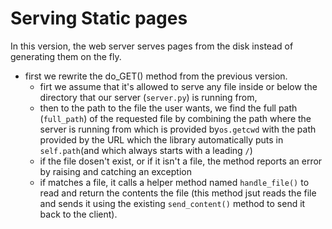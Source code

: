 # Serving Static pages

In this version, the web server serves pages from the disk instead of generating them on the fly.

- first we rewrite the do_GET() method from the previous version.
    + firt we assume that it's allowed to serve any file inside or below the directory that our server (`server.py`) is running from,
    + then to the path to the file the user wants, we find the full path (`full_path`) of the requested file by combining the path where the server is running from which is provided by`os.getcwd` with the path provided by the URL which the library automatically puts in `self.path`(and which always starts with a leading `/`)
    + if the file dosen't exist, or if it isn't a file, the method reports an error by raising and catching an exception
    + if matches a file, it calls a helper method named `handle_file()` to read and return the contents the file (this method jsut reads the file and sends it using the existing `send_content()` method to send it back to the client).